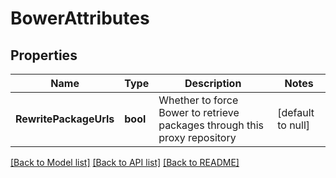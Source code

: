 # BowerAttributes

## Properties
Name | Type | Description | Notes
------------ | ------------- | ------------- | -------------
**RewritePackageUrls** | **bool** | Whether to force Bower to retrieve packages through this proxy repository | [default to null]

[[Back to Model list]](../README.md#documentation-for-models) [[Back to API list]](../README.md#documentation-for-api-endpoints) [[Back to README]](../README.md)

